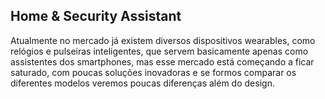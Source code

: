 ## Home & Security Assistant
Atualmente no mercado já existem diversos dispositivos wearables, como relógios e pulseiras inteligentes, que servem basicamente
apenas como assistentes dos smartphones, mas esse mercado está começando a ficar saturado, com poucas soluções inovadoras e se 
formos comparar os diferentes modelos veremos poucas diferenças além do design.